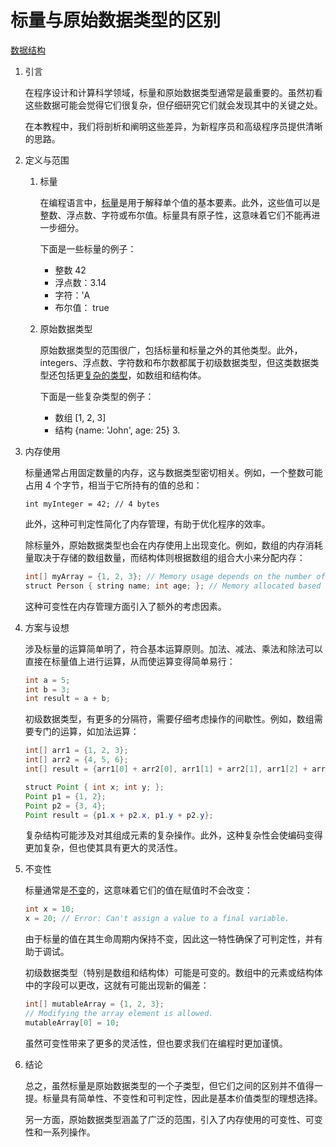 # 标量与原始数据类型的区别

[数据结构](README-zh.md)

1. 引言

    在程序设计和计算科学领域，标量和原始数据类型通常是最重要的。虽然初看这些数据可能会觉得它们很复杂，但仔细研究它们就会发现其中的关键之处。

    在本教程中，我们将剖析和阐明这些差异，为新程序员和高级程序员提供清晰的思路。

2. 定义与范围

    1. 标量

        在编程语言中，[标量](https://www.baeldung.com/cs/image-processing-feature-descriptors)是用于解释单个值的基本要素。此外，这些值可以是整数、浮点数、字符或布尔值。标量具有原子性，这意味着它们不能再进一步细分。

        下面是一些标量的例子：

        - 整数 42
        - 浮点数：3.14
        - 字符：'A
        - 布尔值： true
    2. 原始数据类型

        原始数据类型的范围很广，包括标量和标量之外的其他类型。此外，intеgеrs、浮点数、字符数和布尔数都属于初级数据类型，但这类数据类型还包括更[复杂的类型](https://www.baeldung.com/java-arrays-guide)，如数组和结构体。

        下面是一些复杂类型的例子：

        - 数组 [1, 2, 3]
        - 结构 {name: 'John', age: 25} 3.
3. 内存使用

    标量通常占用固定数量的内存，这与数据类型密切相关。例如，一个整数可能占用 4 个字节，相当于它所持有的值的总和：

    `int myInteger = 42; // 4 bytes`

    此外，这种可判定性简化了内存管理，有助于优化程序的效率。

    除标量外，原始数据类型也会在内存使用上出现变化。例如，数组的内存消耗量取决于存储的数组数量，而结构体则根据数组的组合大小来分配内存：

    ```java
    int[] myArray = {1, 2, 3}; // Memory usage depends on the number of elements.
    struct Person { string name; int age; }; // Memory allocated based on the size of members.
    ```

    这种可变性在内存管理方面引入了额外的考虑因素。

4. 方案与设想

    涉及标量的运算简单明了，符合基本运算原则。加法、减法、乘法和除法可以直接在标量值上进行运算，从而使运算变得简单易行：

    ```java
    int a = 5;
    int b = 3; 
    int result = a + b;
    ```

    初级数据类型，有更多的分隔符，需要仔细考虑操作的间歇性。例如，数组需要专门的运算，如加法运算：

    ```java
    int[] arr1 = {1, 2, 3};
    int[] arr2 = {4, 5, 6};
    int[] result = {arr1[0] + arr2[0], arr1[1] + arr2[1], arr1[2] + arr2[2]}; 

    struct Point { int x; int y; };
    Point p1 = {1, 2};
    Point p2 = {3, 4};
    Point result = {p1.x + p2.x, p1.y + p2.y}; 
    ```

    复杂结构可能涉及对其组成元素的复杂操作。此外，这种复杂性会使编码变得更加复杂，但也使其具有更大的灵活性。

5. 不变性

    标量通常是[不变](https://www.baeldung.com/java-immutable-object)的，这意味着它们的值在赋值时不会改变：

    ```java
    int x = 10;
    x = 20; // Error: Can't assign a value to a final variable.
    ```

    由于标量的值在其生命周期内保持不变，因此这一特性确保了可判定性，并有助于调试。

    初级数据类型（特别是数组和结构体）可能是可变的。数组中的元素或结构体中的字段可以更改，这就有可能出现新的偏差：

    ```java
    int[] mutableArray = {1, 2, 3}; 
    // Modifying the array element is allowed.
    mutableArray[0] = 10;
    ```

    虽然可变性带来了更多的灵活性，但也要求我们在编程时更加谨慎。

6. 结论

    总之，虽然标量是原始数据类型的一个子类型，但它们之间的区别并不值得一提。标量具有简单性、不变性和可判定性，因此是基本价值类型的理想选择。

    另一方面，原始数据类型涵盖了广泛的范围，引入了内存使用的可变性、可变性和一系列操作。
